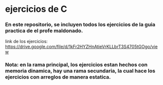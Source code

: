 # ejercicios de C

### En este repositorio, se incluyen todos los ejercicios de la guia practica de el profe maldonado.

link de los ejercicios: https://drive.google.com/file/d/1kFr2HYZHnAtieVrKLLbrT3S4705tGOgo/view

### Nota: en la rama principal, los ejercicios estan hechos con memoria dinamica, hay una rama secundaria, la cual hace los ejercicios con arreglos de manera estatica.
